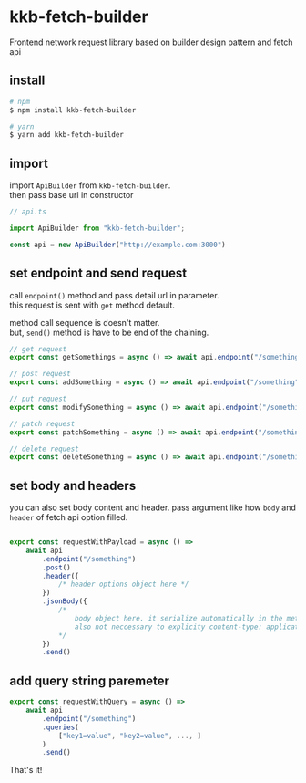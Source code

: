 # kkb-fetch-builder

Frontend network request library based on builder design pattern and fetch api

## install

```bash
# npm
$ npm install kkb-fetch-builder

# yarn
$ yarn add kkb-fetch-builder
```

## import

import `ApiBuilder` from `kkb-fetch-builder`.   
then pass base url in constructor 

```ts
// api.ts

import ApiBuilder from "kkb-fetch-builder";

const api = new ApiBuilder("http://example.com:3000")
```

## set endpoint and send request

call `endpoint()` method and pass detail url in parameter.   
this request is sent with `get` method default.

method call sequence is doesn't matter.   
but, `send()` method is have to be end of the chaining. 
```ts
// get request
export const getSomethings = async () => await api.endpoint("/something").send();

// post request
export const addSomething = async () => await api.endpoint("/something").post().send();

// put request
export const modifySomething = async () => await api.endpoint("/something").put().send();

// patch request
export const patchSomething = async () => await api.endpoint("/something").patch().send();

// delete request
export const deleteSomething = async () => await api.endpoint("/something").delete().send();

```

## set body and headers
you can also set body content and header.
pass argument like how `body` and `header` of fetch api option filled.
```ts

export const requestWithPayload = async () =>
    await api
        .endpoint("/something")
        .post()
        .header({
            /* header options object here */
        })
        .jsonBody({
            /* 
                body object here. it serialize automatically in the method.
                also not neccessary to explicity content-type: application/json in hedaer method
            */
        })
        .send()
```

## add query string paremeter

```ts
export const requestWithQuery = async () =>
    await api
        .endpoint("/something")
        .queries(
            ["key1=value", "key2=value", ..., ]
        )
        .send()
```

That's it!







